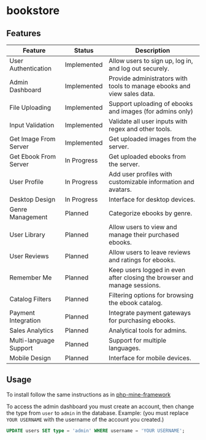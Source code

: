 # bookstore

## Features
| Feature                | Status      | Description                                                              |
|------------------------|-------------|--------------------------------------------------------------------------|
| User Authentication    | Implemented | Allow users to sign up, log in, and log out securely.                    |
| Admin Dashboard        | Implemented | Provide administrators with tools to manage ebooks and view sales data.  |
| File Uploading         | Implemented | Support uploading of ebooks and images (for admins only)                 |
| Input Validation       | Implemented | Validate all user inputs with regex and other tools.                     |
| Get Image From Server  | Implemented | Get uploaded images from the server.                                     |
| Get Ebook From Server  | In Progress | Get uploaded ebooks from the server.                                     |
| User Profile           | In Progress | Add user profiles with customizable information and avatars.             |
| Desktop Design         | In Progress | Interface for desktop devices.                                           |
| Genre Management       | Planned     | Categorize ebooks by genre.                                              |
| User Library           | Planned     | Allow users to view and manage their purchased ebooks.                   |
| User Reviews           | Planned     | Allow users to leave reviews and ratings for ebooks.                     |
| Remember Me            | Planned     | Keep users logged in even after closing the browser and manage sessions. |
| Catalog Filters        | Planned     | Filtering options for browsing the ebook catalog.                        |
| Payment Integration    | Planned     | Integrate payment gateways for purchasing ebooks.                        |
| Sales Analytics        | Planned     | Analytical tools for admins.                                             |
| Multi-language Support | Planned     | Support for multiple languages.                                          |
| Mobile Design          | Planned     | Interface for mobile devices.                                            |

## Usage

To install follow the same instructions as in [php-mine-framework](https://github.com/jefernfos/php-mini-framework)

To access the admin dashboard you must create an account, then change the type from `user` to `admin` in the database.
Example: (you must replace `YOUR USERNAME` with the username of the account you created.)
```sql
UPDATE users SET type = 'admin' WHERE username = 'YOUR USERNAME';
```